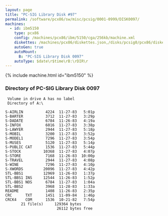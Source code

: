 ```yaml
---
layout: page
title: "PC-SIG Library Disk #97"
permalink: /software/pcx86/sw/misc/pcsig/0001-0999/DISK0097/
machines:
  - id: ibm5150
    type: pcx86
    config: /machines/pcx86/ibm/5150/cga/256kb/machine.xml
    diskettes: /machines/pcx86/diskettes.json,/disks/pcsig0/pcx86/diskettes.json
    autoGen: true
    autoMount:
      B: "PC-SIG Library Disk 0097"
    autoType: $date\r$time\rB:\rDIR\r
---
```


{% include machine.html id="ibm5150" %}

### Directory of PC-SIG Library Disk 0097

     Volume in drive A has no label
     Directory of A:\

    S-AIRLIN          4224  11-27-83   5:01p
    S-BARTER          3712  11-27-83   3:29p
    S-DADATE          6784  11-26-83   4:19a
    S-INFOX           6016  11-27-83   3:38p
    S-LAWYER          2944  11-27-83   5:18p
    S-MOBIL           3200  11-27-83   3:52p
    S-MODEL1          7296  11-27-83   3:54p
    S-MUSES           5120  11-27-83   5:14p
    S-PUBLIC CAT      1536  11-27-83   5:44p
    S-STOCK          10368  11-27-83   4:07p
    S-STORE           7168  11-26-83  10:00p
    S-TRAVEL          2944  11-27-83   4:08p
    S-WINE            7296  11-27-83   4:10p
    S-XWORDS         20096  11-27-83   4:42p
    STL-BBS1         12969  11-26-83   1:37p
    STL-BBS1 INS     12544  11-26-83   1:52p
    STL-BBS1 NOS      6784  11-27-83   1:04a
    STL-BBS2          3968  11-28-83   1:33a
    README            1408  11-26-83   2:35p
    CRC      TXT      1451  11-09-84   1:46p
    CRCK4    COM      1536  10-21-82   7:54p
           21 file(s)     129364 bytes
                           26112 bytes free
